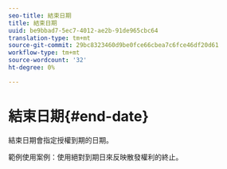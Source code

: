 ```yaml
---
seo-title: 結束日期
title: 結束日期
uuid: be9bbad7-5ec7-4012-ae2b-91de965cbc64
translation-type: tm+mt
source-git-commit: 29bc8323460d9be0fce66cbea7c6fce46df20d61
workflow-type: tm+mt
source-wordcount: '32'
ht-degree: 0%

---
```



# 結束日期{#end-date}

結束日期會指定授權到期的日期。

範例使用案例：使用絕對到期日來反映散發權利的終止。
